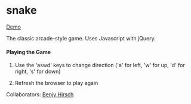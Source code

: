 snake
=====

[Demo](http://jessiedouglas.github.io/snake)

The classic arcade-style game. Uses Javascript with jQuery.

#### Playing the Game

1. Use the 'aswd' keys to change direction ('a' for left, 'w' for up, 'd' for right, 's' for down)

2. Refresh the browser to play again

Collaborators: [Benjy Hirsch](http://github.com/benjyhirsch)
